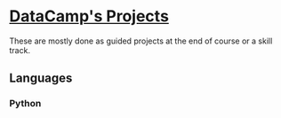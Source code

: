 # [DataCamp's Projects](https://learn.datacamp.com/projects)
These are mostly done as guided  projects at the end of course or a skill track.
## Languages
### Python
